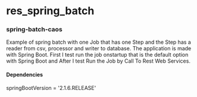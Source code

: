 # res_spring_batch
<h3>spring-batch-caos</h3> Example of spring batch with one Job that has one Step and the Step has a reader from csv, processor and writer to database. The application is made with Spring Boot. First I test run the job onstartup that is the default option with Spring Boot and After I test Run the Job by Call To Rest Web Services.
<h4>Dependencies</h4>
springBootVersion = '2.1.6.RELEASE'

